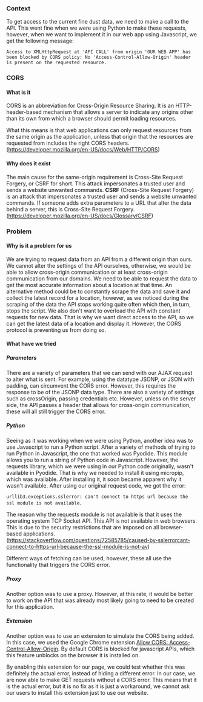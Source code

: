 ### Context
To get access to the current fine dust data, we need to make a call to the API. This went fine when we were using Python to make these requests, however, when we want to implement it in our web app using Javascript, we get the following message:

```
Access to XMLHttpRequest at 'API CALL' from origin 'OUR WEB APP' has been blocked by CORS policy: No 'Access-Control-Allow-Origin' header is present on the requested resource.
```


### CORS
#### What is it
CORS is an abbreviation for Cross-Origin Resource Sharing. It is an HTTP-header-based mechanism that allows a server to indicate any origins other than its own from which a browser should permit loading resources. 

What this means is that web applications can only request resources from the same origin as the application, unless that origin that the resources are requested from includes the right CORS headers. 
(https://developer.mozilla.org/en-US/docs/Web/HTTP/CORS)



#### Why does it exist
The main cause for the same-origin requirement is Cross-Site Request Forgery, or CSRF for short. This attack impersonates a trusted user and sends a website unwanted commands.
**CSRF** (Cross-Site Request Forgery) is an attack that impersonates a trusted user and sends a website unwanted commands. If someone adds extra parameters to a URL that alter the data behind a server, this is Cross-Site Request Forgery.
(https://developer.mozilla.org/en-US/docs/Glossary/CSRF)

### Problem
#### Why is it a problem for us
We are trying to request data from an API from a different origin than ours. We cannot alter the settings of the API ourselves, otherwise, we would be able to allow cross-origin communication or at least cross-origin communication from our domains. We need to be able to request the data to get the most accurate information about a location at that time. An alternative method could be to constantly scrape the data and save it and collect the latest record for a location, however, as we noticed during the scraping of the data the API stops working quite often which then, in turn, stops the script. We also don't want to overload the API with constant requests for new data. That is why we want direct access to the API, so we can get the latest data of a location and display it. However, the CORS protocol is preventing us from doing so.

#### What have we tried
##### Parameters
There are a variety of parameters that we can send with our AJAX request to alter what is sent. For example, using the datatype JSONP, or JSON with padding, can circumvent the CORS error. However, this requires the response to be of the JSONP data type. There are also a variety of settings such as crossOrigin, passing credentials etc. However, unless on the server side, the API passes a header that allows for cross-origin communication, these will all still trigger the CORS error.

##### Python
Seeing as it was working when we were using Python, another idea was to use Javascript to run a Python script. After a variety of methods of trying to run Python in Javascript, the one that worked was Pyodide. This module allows you to run a string of Python code in Javascript. However, the requests library, which we were using in our Python code originally, wasn't available in Pyodide. That is why we needed to install it using micropip, which was available. After installing it, it soon became apparent why it wasn't available. After using our original request code, we got the error:

`urllib3.exceptions.sslerror: can't connect to https url because the ssl module is not available`.

The reason why the requests module is not available is that it uses the operating system TCP Socket API. This API is not available in web browsers. This is due to the security restrictions that are imposed on all browser-based applications.
(https://stackoverflow.com/questions/72585785/caused-by-sslerrorcant-connect-to-https-url-because-the-ssl-module-is-not-av)

Different ways of fetching can be used, however, these all use the functionality that triggers the CORS error.

##### Proxy
Another option was to use a proxy. However, at this rate, it would be better to work on the API that was already most likely going to need to be created for this application.

##### Extension
Another option was to use an extension to simulate the CORS being added. In this case, we used the Google Chrome extension [Allow CORS: Access-Control-Allow-Origin](https://chrome.google.com/webstore/detail/allow-cors-access-control/lhobafahddgcelffkeicbaginigeejlf/related?hl=en). By default CORS is blocked for javascript APIs, which this feature unblocks on the browser it is installed on.

By enabling this extension for our page, we could test whether this was definitely the actual error, instead of hiding a different error. In our case, we are now able to make GET requests without a CORS error. This means that it is the actual error, but it is no fix as it is just a workaround, we cannot ask our users to install this extension just to use our website.